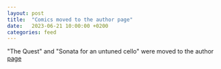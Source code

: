 ```yaml
---
layout: post
title:  "Comics moved to the author page"
date:   2023-06-21 10:00:00 +0200
categories: feed
---
```


"The Quest" and "Sonata for an untuned cello" were moved to the author [page](https://aristarhys.itch.io/)
